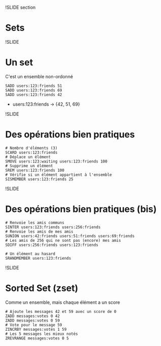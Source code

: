 !SLIDE section
# Sets #

!SLIDE
# Un set #
C'est un ensemble non-ordonné

    SADD users:123:friends 51
    SADD users:123:friends 69
    SADD users:123:friends 42

* users:123:friends → {42, 51, 69}

!SLIDE
# Des opérations bien pratiques #

    # Nombre d'éléments (3)
    SCARD users:123:friends
    # Déplace un élément
    SMOVE users:123:waiting users:123:friends 100
    # Supprime un élément
    SREM users:123:friends 100
    # Vérifie si un élément appartient à l'ensemble
    SISMEMBER users:123:friends 25

!SLIDE
# Des opérations bien pratiques (bis) #

    # Renvoie les amis communs
    SINTER users:123:friends users:256:friends
    # Renvoie les amis de mes amis
    SUNION users:42:friends users:51:friends users:69:friends
    # Les amis de 256 qui ne sont pas (encore) mes amis
    SDIFF users:256:friends users:123:friends

    # Un élément au hasard
    SRANDMEMBER users:123:friends

!SLIDE
# Sorted Set (zset) #
Comme un ensemble, mais chaque élément a un score

    # Ajoute les messages 42 et 59 avec un score de 0
    ZADD messages:votes 0 42
    ZADD messages:votes 0 59
    # Vote pour le message 59
    ZINCRBY messages:votes 1 59
    # Les 5 messages les mieux notés
    ZREVRANGE messages:votes 0 5

